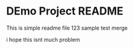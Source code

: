 # DEmo Project README

This is simple readme file 123
sample test merge

i hope this isnt much problem
